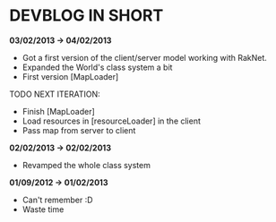 <h1>DEVBLOG IN SHORT</h1>


<b>03/02/2013 -> 04/02/2013</b>

* Got a first version of the client/server model working with RakNet.
* Expanded the World's class system a bit
* First version [MapLoader]

TODO NEXT ITERATION:

* Finish [MapLoader]
* Load resources in [resourceLoader] in the client
* Pass map from server to client

<b>02/02/2013 -> 02/02/2013</b>

* Revamped the whole class system

<b>01/09/2012 -> 01/02/2013</b>

* Can't remember :D
* Waste time


  
	
	
	




